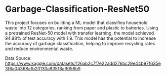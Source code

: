 # Garbage-Classification-ResNet50

This project focuses on building a ML model that classifiea household waste into 12 categories, ranking from paper and plastic to batteries. Using a pretrained ResNet-50 model with transfer learning, the model achieved 94.88% of test accuracy with 1.9. This model has the potential to increase the accuracy of garbage classification, helping to improve recycling rates and reduce environmental waste.

Data Source: https://www.kaggle.com/datasets/126ab2c7f7e22add276bc29e44b97f635e3f6a04368afb20130a83518a9056b9
